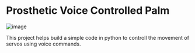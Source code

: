 # Prosthetic Voice Controlled Palm

![image](https://github.com/user-attachments/assets/048a9497-61e8-4f4b-8a32-26e00000ad95)

This project helps build a simple code in python to controll the movement of servos using voice commands. 
